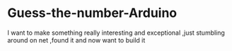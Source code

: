 # Guess-the-number-Arduino
I want to make something really interesting and exceptional ,just stumbling around on net ,found it and now want to build it
